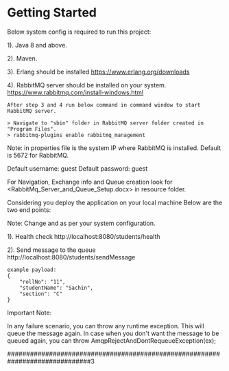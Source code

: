 # Getting Started

Below system config is required to run this project:

1). Java 8 and above.

2). Maven.

3). Erlang should be installed
	https://www.erlang.org/downloads
	
4). RabbitMQ server should be installed on your system.
	https://www.rabbitmq.com/install-windows.html
	
	After step 3 and 4 run below command in command window to start RabbitMQ server.
	
	> Navigate to "sbin" folder in RabbitMQ server folder created in "Program Files".
	> rabbitmq-plugins enable rabbitmq_management

Note:
<Hostname> in properties file is the system IP where RabbitMQ is installed.
<Port Number> Default is 5672 for RabbitMQ.

Default username: guest
Default password: guest

For Navigation, Exchange info and Queue creation look for <RabbitMq_Server_and_Queue_Setup.docx> in resource folder.


Considering you deploy the application on your local machine
Below are the two end points:

Note: Change <hostname> and <portnumber> as per your system configuration.

1). Health check
	http://localhost:8080/students/health

2). Send message to the queue
	http://localhost:8080/students/sendMessage
	
	example payload:
	{
		"rollNo": "11",
		"studentName": "Sachin",
		"section": "C"
	}
	
Important Note:

In any failure scenario, you can throw any runtime exception. This will queue the message again.
In case when you don't want the message to be queued again, you can throw AmqpRejectAndDontRequeueException(ex);


##############################################################################3